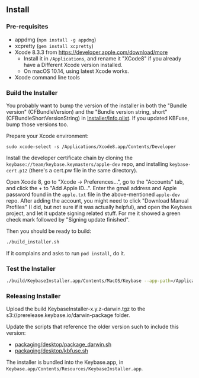 ## Install

### Pre-requisites

* appdmg (`npm install -g appdmg`)
* xcpretty (`gem install xcpretty`)
* Xcode 8.3.3 from https://developer.apple.com/download/more
  * Install it in `/Applications`, and rename it "XCode8" if you already have a
    Different Xcode version installed.
  * On macOS 10.14, using latest Xcode works.
* Xcode command line tools

### Build the Installer

You probably want to bump the version of the installer in both the "Bundle version" (CFBundleVersion)
and the "Bundle version string, short" (CFBundleShortVersionString) in [Installer/Info.plist](/osx/Installer/Info.plist). If you updated KBFuse, bump those versions too.

Prepare your Xcode environment:

```
sudo xcode-select -s /Applications/Xcode8.app/Contents/Developer
```

Install the developer certificate chain by cloning the
`keybase://team/keybase.keymasters/apple-dev` repo, and installing
`keybase-cert.p12` (there's a cert.pw file in the same directory).

Open Xcode 8, go to "Xcode -> Preferences...", go to the "Accounts"
tab, and click the + to "Add Apple ID...". Enter the gmail address
and Apple password found in the `apple.txt` file in
the above-mentioned `apple-dev` repo. After adding the account, you might need to
click "Download Manual Profiles" (I did, but not sure if it was actually
helpful), and open the Keybaes project, and let it update signing related
stuff. For me it showed a green check mark followed by "Signing update
finished".

Then you should be ready to build:

```sh
./build_installer.sh
```

If it complains and asks to run `pod install`, do it.

### Test the Installer

```sh
./build/KeybaseInstaller.app/Contents/MacOS/Keybase --app-path=/Applications/Keybase.app --run-mode=prod --timeout=10 --install-helper
```

### Releasing Installer

Upload the build KeybaseInstaller-x.y.z-darwin.tgz to the s3://prerelease.keybase.io/darwin-package folder.

Update the scripts that reference the older version such to include this version:

* [packaging/desktop/package_darwin.sh](/packaging/desktop/package_darwin.sh)
* [packaging/desktop/kbfuse.sh](/packaging/desktop/kbfuse.sh)

The installer is bundled into the Keybase.app, in `Keybase.app/Contents/Resources/KeybaseInstaller.app`.
